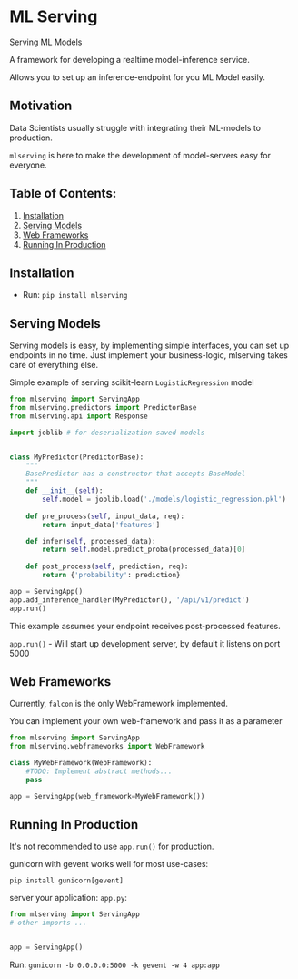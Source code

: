 # ML Serving
Serving ML Models

A framework for developing a realtime model-inference service.

Allows you to set up an inference-endpoint for you ML Model easily.

## Motivation
Data Scientists usually struggle with integrating their ML-models to production.

`mlserving` is here to make the development of model-servers easy for everyone.
 

## Table of Contents:
1. [Installation](#intallation)
2. [Serving Models](#serving_models)
3. [Web Frameworks](#web_frameworks)
4. [Running In Production](#production)

<a name="intallation"></a>
## Installation

* Run: `pip install mlserving`

<a name="serving_models"></a>
## Serving Models
Serving models is easy, by implementing simple interfaces, you can set up endpoints in no time.
Just implement your business-logic, mlserving takes care of everything else.

Simple example of serving scikit-learn `LogisticRegression` model
```python
from mlserving import ServingApp
from mlserving.predictors import PredictorBase
from mlserving.api import Response

import joblib # for deserialization saved models 


class MyPredictor(PredictorBase):
    """
    BasePredictor has a constructor that accepts BaseModel
    """
    def __init__(self):
        self.model = joblib.load('./models/logistic_regression.pkl')
    
    def pre_process(self, input_data, req):
        return input_data['features']

    def infer(self, processed_data):
        return self.model.predict_proba(processed_data)[0]
    
    def post_process(self, prediction, req):
        return {'probability': prediction}

app = ServingApp()
app.add_inference_handler(MyPredictor(), '/api/v1/predict')
app.run()
```
This example assumes your endpoint receives post-processed features.

`app.run()` - Will start up development server, by default it listens on port 5000

<a name="web_frameworks"></a>
## Web Frameworks
Currently, `falcon` is the only WebFramework implemented.
 
You can implement your own web-framework and pass it as a parameter

```python
from mlserving import ServingApp
from mlserving.webframeworks import WebFramework

class MyWebFramework(WebFramework):
    #TODO: Implement abstract methods...
    pass

app = ServingApp(web_framework=MyWebFramework())
```

<a name="production"></a>
## Running In Production
It's not recommended to use `app.run()` for production.

gunicorn with gevent works well for most use-cases:

`pip install gunicorn[gevent]`

server your application: `app.py`:
```python
from mlserving import ServingApp
# other imports ...


app = ServingApp()
```

Run: `gunicorn -b 0.0.0.0:5000 -k gevent -w 4 app:app`
